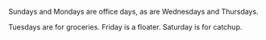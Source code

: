 Sundays and Mondays are office days, as are Wednesdays and Thursdays.  

Tuesdays are for groceries. Friday is a floater. Saturday is for catchup.  